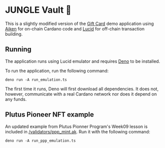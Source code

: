 # JUNGLE Vault 🔐

This is a slightly modified version of the [Gift Card](https://aiken-lang.org/example--gift-card) demo application using [Aiken](https://aiken-lang.org/) for on-chain Cardano code and [Lucid](https://lucid.spacebudz.io/) for off-chain transaction building.

## Running

The application runs using Lucid emulator and requires [Deno](https://docs.deno.com/runtime/manual/getting_started/installation) to be installed.

To run the application, run the following command:

`deno run -A run_emulation.ts`

The first time it runs, Deno will first download all dependencies. It does not, however, communicate with a real Cardano network nor does it depend on any funds.

## Plutus Pioneer NFT example

An updated example from Plutus Pionner Program's Week09 lesson is included in [/validators/ppp_mint.ak](validators/ppp_mint.ak). Run it with the following command:

`deno run -A run_ppp_emulation.ts`
